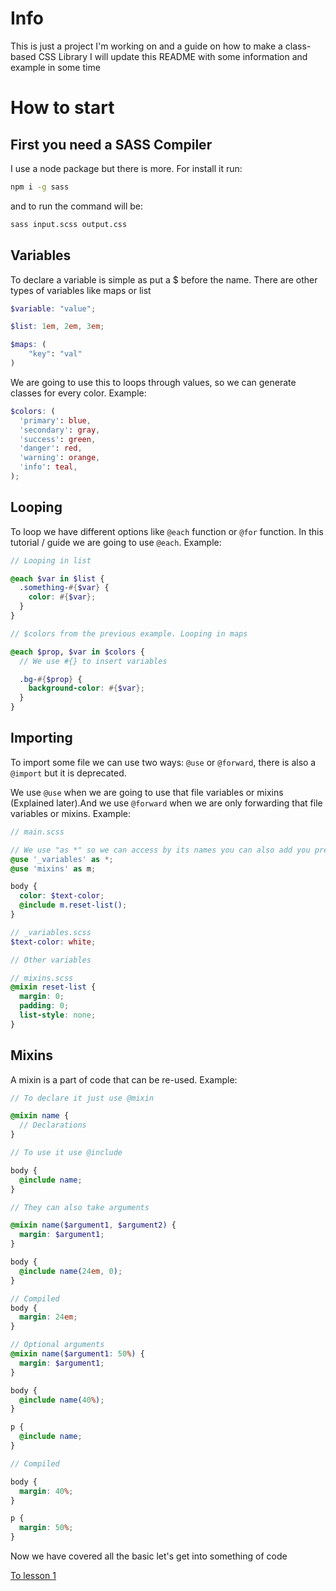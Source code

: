# Info

This is just a project I'm working on and a guide on how to make a class-based CSS Library I will update this README with some information and example in some time

# How to start

## First you need a SASS Compiler

I use a node package but there is more. For install it run:

```sh
npm i -g sass
```

and to run the command will be:

```sh
sass input.scss output.css
```

## Variables

To declare a variable is simple as put a $ before the name. There are other types of variables like maps or list

```scss
$variable: "value";

$list: 1em, 2em, 3em;

$maps: (
    "key": "val"
)
```

We are going to use this to loops through values, so we can generate classes for every color. Example:

```scss
$colors: (
  'primary': blue,
  'secondary': gray,
  'success': green,
  'danger': red,
  'warning': orange,
  'info': teal,
);
```

## Looping

To loop we have different options like `@each` function or `@for` function.
In this tutorial / guide we are going to use `@each`. Example:

```scss
// Looping in list

@each $var in $list {
  .something-#{$var} {
    color: #{$var};
  }
}

// $colors from the previous example. Looping in maps

@each $prop, $var in $colors {
  // We use #{} to insert variables

  .bg-#{$prop} {
    background-color: #{$var};
  }
}
```

## Importing

To import some file we can use two ways: `@use` or `@forward`, there is also a `@import` but it is deprecated.

We use `@use` when we are going to use that file variables or mixins (Explained later).And we use `@forward` when we are only forwarding that file variables or mixins. Example:

```scss
// main.scss

// We use "as *" so we can access by its names you can also add you prefix
@use '_variables' as *;
@use 'mixins' as m;

body {
  color: $text-color;
  @include m.reset-list();
}
```

```scss
// _variables.scss
$text-color: white;

// Other variables
```

```scss
// mixins.scss
@mixin reset-list {
  margin: 0;
  padding: 0;
  list-style: none;
}
```

## Mixins

A mixin is a part of code that can be re-used. Example:

```scss
// To declare it just use @mixin

@mixin name {
  // Declarations
}

// To use it use @include

body {
  @include name;
}

// They can also take arguments

@mixin name($argument1, $argument2) {
  margin: $argument1;
}

body {
  @include name(24em, 0);
}

// Compiled
body {
  margin: 24em;
}

// Optional arguments
@mixin name($argument1: 50%) {
  margin: $argument1;
}

body {
  @include name(40%);
}

p {
  @include name;
}

// Compiled

body {
  margin: 40%;
}

p {
  margin: 50%;
}
```

Now we have covered all the basic let's get into something of code

[To lesson 1](Lessons/1%20-%20Initial%20Code.md)
